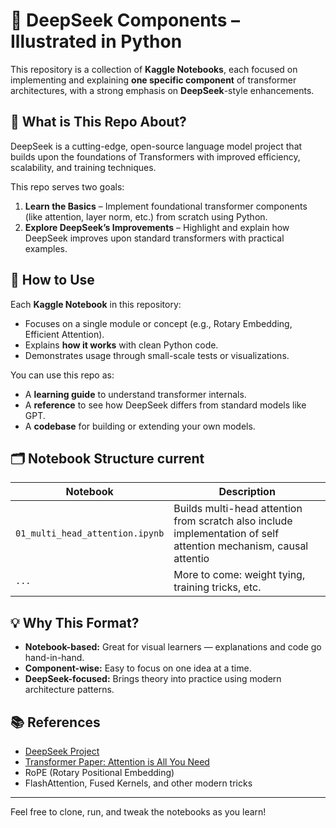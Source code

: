 # 🧠 DeepSeek Components – Illustrated in Python

This repository is a collection of **Kaggle Notebooks**, each focused on implementing and explaining **one specific component** of transformer architectures, with a strong emphasis on **DeepSeek**-style enhancements.

## 📌 What is This Repo About?

DeepSeek is a cutting-edge, open-source language model project that builds upon the foundations of Transformers with improved efficiency, scalability, and training techniques.

This repo serves two goals:

1. **Learn the Basics** – Implement foundational transformer components (like attention, layer norm, etc.) from scratch using Python.
2. **Explore DeepSeek’s Improvements** – Highlight and explain how DeepSeek improves upon standard transformers with practical examples.

## 📘 How to Use

Each **Kaggle Notebook** in this repository:

* Focuses on a single module or concept (e.g., Rotary Embedding, Efficient Attention).
* Explains **how it works** with clean Python code.
* Demonstrates usage through small-scale tests or visualizations.

You can use this repo as:

* A **learning guide** to understand transformer internals.
* A **reference** to see how DeepSeek differs from standard models like GPT.
* A **codebase** for building or extending your own models.

## 🗂️ Notebook Structure current

| Notebook                        | Description                                                                                                       |
| ------------------------------- | ------------------------------------------------------------------------------------------------------------------|
| `01_multi_head_attention.ipynb` | Builds multi-head attention from scratch also include implementation of self attention mechanism, causal attentio |
| `...`                           | More to come: weight tying, training tricks, etc.                                                                 |

## 💡 Why This Format?

* **Notebook-based:** Great for visual learners — explanations and code go hand-in-hand.
* **Component-wise:** Easy to focus on one idea at a time.
* **DeepSeek-focused:** Brings theory into practice using modern architecture patterns.

## 📚 References

* [DeepSeek Project](https://deepseek.com/)
* [Transformer Paper: Attention is All You Need](https://arxiv.org/abs/1706.03762)
* RoPE (Rotary Positional Embedding)
* FlashAttention, Fused Kernels, and other modern tricks

---

Feel free to clone, run, and tweak the notebooks as you learn!

